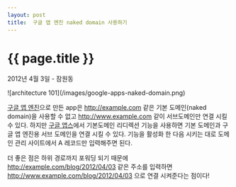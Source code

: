 ```yaml
---
layout: post
title:  구글 앱 엔진 naked domain 사용하기 
---
```


{{ page.title }}
================

<p class="meta">2012년 4월 3일 - 잠원동</p>
![architecture 101](/images/google-apps-naked-domain.png)

[구글 앱 엔진](https://developers.google.com/appengine/?hl=ko)으로 만든 app은 http://example.com 같은 기본 도메인(naked domain)을 사용할 수 없고 http://www.example.com 같이 서브도메인만 연결 시킬 수 있다. 하지만 [구글 앱스](http://www.google.com/apps/)에서 기본도메인 리디렉션 기능을 사용하면 기본 도메인과 구글 앱 엔진용 서브 도메인을 연결 시킬 수 있다. 기능을 활성화 한 다음 시키는 대로 도메인 관리 사이트에서 A 레코드만 입력해주면 된다. 

더 좋은 점은 하위 경로까지 포워딩 되기 때문에 http://example.com/blog/2012/04/03 같은 주소를 입력하면 http://www.example.com/blog/2012/04/03 으로 연결 시켜준다는 점이다! 